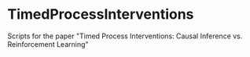 # TimedProcessInterventions
Scripts for the paper "Timed Process Interventions: Causal Inference vs. Reinforcement Learning"
